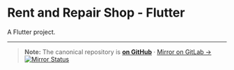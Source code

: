 # Rent and Repair Shop - Flutter

A Flutter project.

---
> **Note:** The canonical repository is [**on GitHub**](https://github.com/vr33ni-dev/rent-and-repair-shop_flutter) · [Mirror on GitLab →](https://gitlab.com/vr33ni-personal/rent-and-repair-shop_flutter) [![Mirror Status](https://github.com/vr33ni-dev/rent-and-repair-shop_flutter/actions/workflows/mirror.yml/badge.svg)](https://github.com/vr33ni-dev/rent-and-repair-shop_flutter/actions/workflows/mirror.yml)
